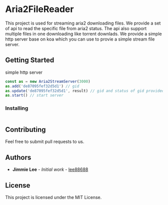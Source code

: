 # Aria2FileReader

This project is used for streaming aria2 downloading files.
We provide a set of api to read the specific file from aria2 status. The api also support multiple files in one downloading like torrent downlads. 
We provide a simple http server base on koa which you can use to provie a simple stream file server. 

## Getting Started

simple http server
```javascript 
const as = new Aria2StreamServer(3000)
as.add('de87095fef32d5d1') // gid
as.update('de87095fef32d5d1', result) // gid and status of gid provided by tellStatus method of aria2 rpc
as.start() // start server
```

### Installing

```
```

## Contributing

Feel free to submit pull requests to us.

## Authors

* **Jimmie Lee** - *Initial work* - [lee88688](https://github.com/lee88688)

## License

This project is licensed under the MIT License.
